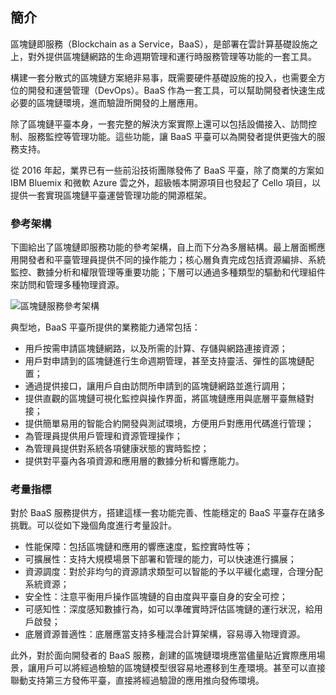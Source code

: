 ## 簡介

區塊鏈即服務（Blockchain as a Service，BaaS），是部署在雲計算基礎設施之上，對外提供區塊鏈網路的生命週期管理和運行時服務管理等功能的一套工具。

構建一套分散式的區塊鏈方案絕非易事，既需要硬件基礎設施的投入，也需要全方位的開發和運營管理（DevOps）。BaaS 作為一套工具，可以幫助開發者快速生成必要的區塊鏈環境，進而驗證所開發的上層應用。

除了區塊鏈平臺本身，一套完整的解決方案實際上還可以包括設備接入、訪問控制、服務監控等管理功能。這些功能，讓 BaaS 平臺可以為開發者提供更強大的服務支持。

從 2016 年起，業界已有一些前沿技術團隊發佈了 BaaS 平臺，除了商業的方案如 IBM Bluemix 和微軟 Azure 雲之外，超級帳本開源項目也發起了 Cello 項目，以提供一套實現區塊鏈平臺運營管理功能的開源框架。

### 參考架構

下圖給出了區塊鏈即服務功能的參考架構，自上而下分為多層結構。最上層面嚮應用開發者和平臺管理員提供不同的操作能力；核心層負責完成包括資源編排、系統監控、數據分析和權限管理等重要功能；下層可以通過多種類型的驅動和代理組件來訪問和管理多種物理資源。

![區塊鏈服務參考架構](_images/refarch.png)


典型地，BaaS 平臺所提供的業務能力通常包括：

* 用戶按需申請區塊鏈網路，以及所需的計算、存儲與網路連接資源；
* 用戶對申請到的區塊鏈進行生命週期管理，甚至支持靈活、彈性的區塊鏈配置；
* 通過提供接口，讓用戶自由訪問所申請到的區塊鏈網路並進行調用；
* 提供直觀的區塊鏈可視化監控與操作界面，將區塊鏈應用與底層平臺無縫對接；
* 提供簡單易用的智能合約開發與測試環境，方便用戶對應用代碼進行管理；
* 為管理員提供用戶管理和資源管理操作；
* 為管理員提供對系統各項健康狀態的實時監控；
* 提供對平臺內各項資源和應用層的數據分析和響應能力。

### 考量指標

對於 BaaS 服務提供方，搭建這樣一套功能完善、性能穩定的 BaaS 平臺存在諸多挑戰。可以從如下幾個角度進行考量設計。

* 性能保障：包括區塊鏈和應用的響應速度，監控實時性等；
* 可擴展性：支持大規模場景下部署和管理的能力，可以快速進行擴展；
* 資源調度：對於非均勻的資源請求類型可以智能的予以平緩化處理，合理分配系統資源；
* 安全性：注意平衡用戶操作區塊鏈的自由度與平臺自身的安全可控；
* 可感知性：深度感知數據行為，如可以準確實時評估區塊鏈的運行狀況，給用戶啟發；
* 底層資源普適性：底層應當支持多種混合計算架構，容易導入物理資源。

此外，對於面向開發者的 BaaS 服務，創建的區塊鏈環境應當儘量貼近實際應用場景，讓用戶可以將經過檢驗的區塊鏈模型很容易地遷移到生產環境。甚至可以直接聯動支持第三方發佈平臺，直接將經過驗證的應用推向發佈環境。
